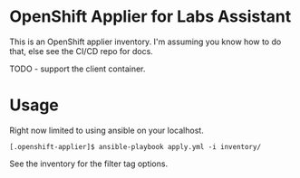 

# OpenShift Applier for Labs Assistant

This is an OpenShift applier inventory. I'm assuming you know how to do that, else see the CI/CD repo for docs. 

TODO - support the client container.

# Usage

Right now limited to using ansible on your localhost.

`[.openshift-applier]$ ansible-playbook apply.yml -i inventory/`

See the inventory for the filter tag options.